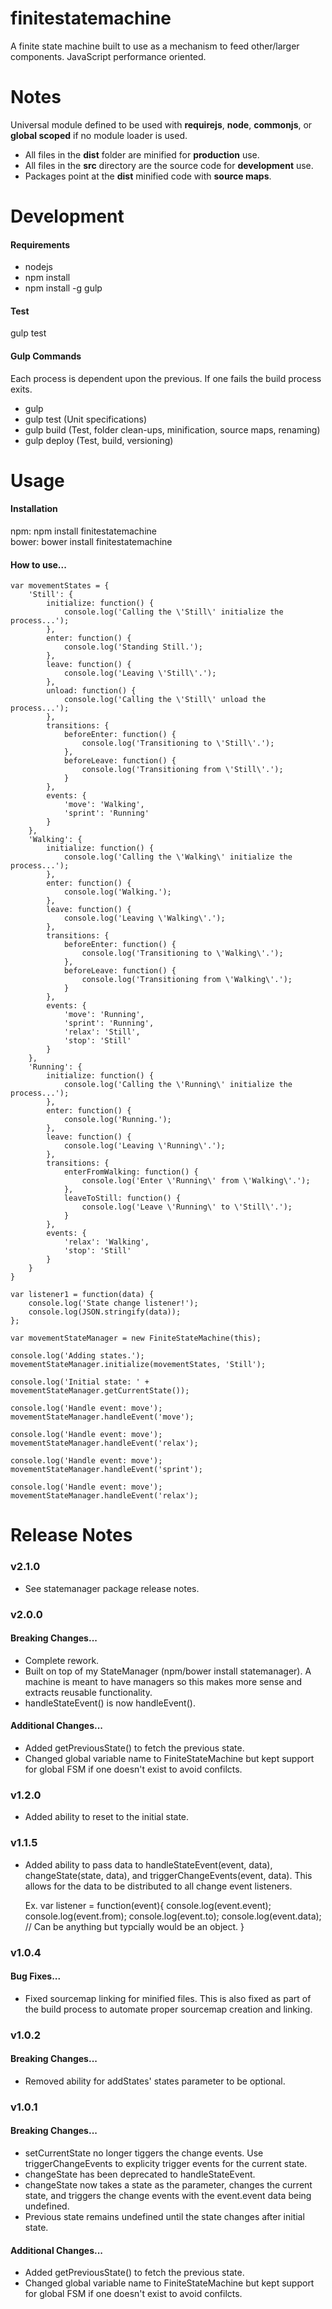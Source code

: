finitestatemachine
==================

A finite state machine built to use as a mechanism to feed other/larger components. JavaScript performance oriented.

<h1>Notes</h1>

Universal module defined to be used with <b>requirejs</b>, <b>node</b>, <b>commonjs</b>, or <b>global scoped</b> if no module loader is used.

- All files in the <b>dist</b> folder are minified for <b>production</b> use.
- All files in the <b>src</b> directory are the source code for <b>development</b> use.
- Packages point at the <b>dist</b> minified code with <b>source maps</b>.

<h1>Development</h1>

<h4>Requirements</h4>

- nodejs
- npm install
- npm install -g gulp

<h4>Test</h4>

gulp test

<h4>Gulp Commands</h4>

Each process is dependent upon the previous. If one fails the build process exits.

- gulp
- gulp test (Unit specifications)
- gulp build (Test, folder clean-ups, minification, source maps, renaming)
- gulp deploy (Test, build, versioning)

<h1>Usage</h1>

<h4>Installation</h4>

npm: npm install finitestatemachine<br />
bower: bower install finitestatemachine

<h4>How to use...</h4>

    var movementStates = {
        'Still': {
            initialize: function() {
                console.log('Calling the \'Still\' initialize the  process...');
            },
            enter: function() {
                console.log('Standing Still.');
            },
            leave: function() {
                console.log('Leaving \'Still\'.');
            },
            unload: function() {
                console.log('Calling the \'Still\' unload the  process...');
            },
            transitions: {
                beforeEnter: function() {
                    console.log('Transitioning to \'Still\'.');
                },
                beforeLeave: function() {
                    console.log('Transitioning from \'Still\'.');
                }
            },
            events: {
                'move': 'Walking',
                'sprint': 'Running'
            }
        },
        'Walking': {
            initialize: function() {
                console.log('Calling the \'Walking\' initialize the  process...');
            },
            enter: function() {
                console.log('Walking.');
            },
            leave: function() {
                console.log('Leaving \'Walking\'.');
            },
            transitions: {
                beforeEnter: function() {
                    console.log('Transitioning to \'Walking\'.');
                },
                beforeLeave: function() {
                    console.log('Transitioning from \'Walking\'.');
                }
            },
            events: {
                'move': 'Running',
                'sprint': 'Running',
                'relax': 'Still',
                'stop': 'Still'
            }
        },
        'Running': {
            initialize: function() {
                console.log('Calling the \'Running\' initialize the  process...');
            },
            enter: function() {
                console.log('Running.');
            },
            leave: function() {
                console.log('Leaving \'Running\'.');
            },
            transitions: {
                enterFromWalking: function() {
                    console.log('Enter \'Running\' from \'Walking\'.');
                },
                leaveToStill: function() {
                    console.log('Leave \'Running\' to \'Still\'.');
                }
            },
            events: {
                'relax': 'Walking',
                'stop': 'Still'
            }
        }
    }

    var listener1 = function(data) {
        console.log('State change listener!');
        console.log(JSON.stringify(data));
    };

    var movementStateManager = new FiniteStateMachine(this);

    console.log('Adding states.');
    movementStateManager.initialize(movementStates, 'Still');

    console.log('Initial state: ' + movementStateManager.getCurrentState());

    console.log('Handle event: move');
    movementStateManager.handleEvent('move');

    console.log('Handle event: move');
    movementStateManager.handleEvent('relax');

    console.log('Handle event: move');
    movementStateManager.handleEvent('sprint');

    console.log('Handle event: move');
    movementStateManager.handleEvent('relax');

<h1>Release Notes</h1>

<h3>v2.1.0</h3>

- See statemanager package release notes.

<h3>v2.0.0</h3>

<h4>Breaking Changes...</h4>

- Complete rework.
- Built on top of my StateManager (npm/bower install statemanager). A machine is meant to have managers so this makes more sense and extracts reusable functionality.
- handleStateEvent() is now handleEvent().

<h4>Additional Changes...</h4>

- Added getPreviousState() to fetch the previous state.
- Changed global variable name to FiniteStateMachine but kept support for global FSM if one doesn't exist to avoid confilcts.

<h3>v1.2.0</h3>

- Added ability to reset to the initial state.

<h3>v1.1.5</h3>

- Added ability to pass data to handleStateEvent(event, data), changeState(state, data), and triggerChangeEvents(event, data). This allows for the data to be distributed to all change event listeners. 

    Ex. var listener = function(event){
        console.log(event.event);
        console.log(event.from);
        console.log(event.to);
        console.log(event.data); // Can be anything but typcially would be an object.
    }

<h3>v1.0.4</h3>

<h4>Bug Fixes...</h4>

- Fixed sourcemap linking for minified files. This is also fixed as part of the build process to automate proper sourcemap creation and linking.

<h3>v1.0.2</h3>

<h4>Breaking Changes...</h4>

- Removed ability for addStates' states parameter to be optional.

<h3>v1.0.1</h3>

<h4>Breaking Changes...</h4>

- setCurrentState no longer tiggers the change events. Use triggerChangeEvents to explicity trigger events for the current state.
- changeState has been deprecated to handleStateEvent.
- changeState now takes a state as the parameter, changes the current state, and triggers the change events with the event.event data being undefined.
- Previous state remains undefined until the state changes after initial state.

<h4>Additional Changes...</h4>

- Added getPreviousState() to fetch the previous state.
- Changed global variable name to FiniteStateMachine but kept support for global FSM if one doesn't exist to avoid confilcts.
